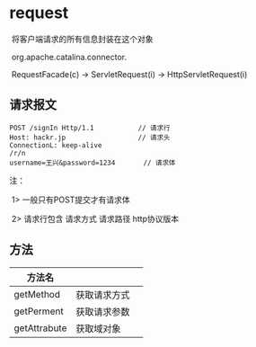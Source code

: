 # request

​		将客户端请求的所有信息封装在这个对象

​		org.apache.catalina.connector.

​		RequestFacade(c) -> ServletRequest(i) -> HttpServletRequest(i)

## 请求报文

```request
POST /signIn Http/1.1			// 请求行
Host: hackr.jp					// 请求头
ConnectionL: keep-alive
/r/n
username=王兴&password=1234	 	// 请求体
```

注：

​	1> 一般只有POST提交才有请求体

​	2> 请求行包含	请求方式	请求路径	http协议版本



## 方法

| 方法名       |              |      |
| ------------ | ------------ | ---- |
| getMethod    | 获取请求方式 |      |
| getPerment   | 获取请求参数 |      |
| getAttrabute | 获取域对象   |      |

